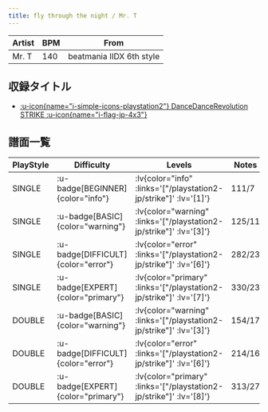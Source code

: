 ```yaml
---
title: fly through the night / Mr. T
---
```


|Artist|BPM|From|
|------|---|----|
|Mr. T|140|beatmania IIDX 6th style|

## 収録タイトル

- [ :u-icon{name="i-simple-icons-playstation2"} DanceDanceRevolution STRIKE :u-icon{name="i-flag-jp-4x3"} ](/playstation2-jp/strike)

## 譜面一覧

|PlayStyle|Difficulty|Levels|Notes|Movie|
|---------|----------|------|-----|-----|
|SINGLE| :u-badge[BEGINNER]{color="info"} | :lv{color="info" :links='["/playstation2-jp/strike"]' :lv='[1]'} |111/7||
|SINGLE| :u-badge[BASIC]{color="warning"} | :lv{color="warning" :links='["/playstation2-jp/strike"]' :lv='[3]'} |125/11||
|SINGLE| :u-badge[DIFFICULT]{color="error"} | :lv{color="error" :links='["/playstation2-jp/strike"]' :lv='[6]'} |282/23||
|SINGLE| :u-badge[EXPERT]{color="primary"} | :lv{color="primary" :links='["/playstation2-jp/strike"]' :lv='[7]'} |330/23||
|DOUBLE| :u-badge[BASIC]{color="warning"} | :lv{color="warning" :links='["/playstation2-jp/strike"]' :lv='[3]'} |154/17||
|DOUBLE| :u-badge[DIFFICULT]{color="error"} | :lv{color="error" :links='["/playstation2-jp/strike"]' :lv='[6]'} |214/16||
|DOUBLE| :u-badge[EXPERT]{color="primary"} | :lv{color="primary" :links='["/playstation2-jp/strike"]' :lv='[8]'} |313/27||
